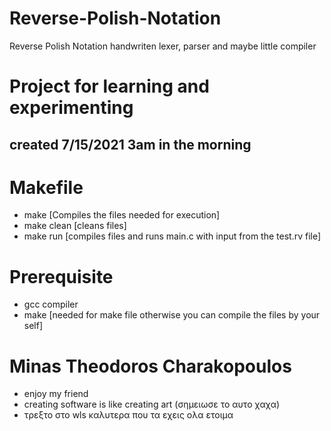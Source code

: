 # Reverse-Polish-Notation
Reverse Polish Notation handwriten lexer, parser and maybe little compiler

# Project for learning and experimenting
 ## created 7/15/2021 3am in the morning 

# Makefile
  * make [Compiles the files needed for execution]
  * make clean [cleans files]
  * make run [compiles files and runs main.c with input from the test.rv file]

# Prerequisite
  * gcc compiler
  * make [needed for make file otherwise you can compile the files by your self]


# Minas Theodoros Charakopoulos
  * enjoy my friend
  * creating software is like creating art (σημειωσε το αυτο χαχα)
  * τρεξτο στο wls καλυτερα που τα εχεις ολα ετοιμα
  
